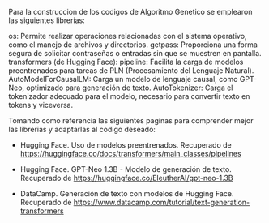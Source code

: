 Para la construccion de los codigos de Algoritmo Genetico se emplearon las siguientes librerias:

os: Permite realizar operaciones relacionadas con el sistema operativo, como el manejo de archivos y directorios.
getpass: Proporciona una forma segura de solicitar contraseñas o entradas sin que se muestren en pantalla.
transformers (de Hugging Face):
pipeline: Facilita la carga de modelos preentrenados para tareas de PLN (Procesamiento del Lenguaje Natural).
AutoModelForCausalLM: Carga un modelo de lenguaje causal, como GPT-Neo, optimizado para generación de texto.
AutoTokenizer: Carga el tokenizador adecuado para el modelo, necesario para convertir texto en tokens y viceversa.

Tomando como referencia las siguientes paginas para comprender mejor las librerias y adaptarlas al codigo deseado: 

- Hugging Face. Uso de modelos preentrenados. Recuperado de https://huggingface.co/docs/transformers/main_classes/pipelines

- Hugging Face. GPT-Neo 1.3B - Modelo de generación de texto. Recuperado de https://huggingface.co/EleutherAI/gpt-neo-1.3B

- DataCamp. Generación de texto con modelos de Hugging Face. Recuperado de https://www.datacamp.com/tutorial/text-generation-transformers